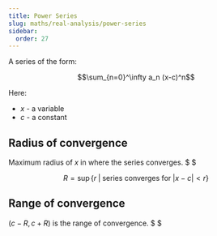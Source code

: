 ```yaml
---
title: Power Series
slug: maths/real-analysis/power-series
sidebar:
  order: 27
---
```


A series of the form:

```math
\sum_{n=0}^\infty
a_n (x-c)^n
```

Here:

- $x$ - a variable
- $c$ - a constant

## Radius of convergence

Maximum radius of $x$ in where the series converges. $ $

```math
R = \sup{\big\{r\;|\; \text{series converges for}\; |x-c| < r\big\}}
```

## Range of convergence

$(c-R,c+R)$ is the range of convergence. $ $
